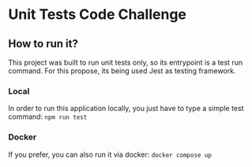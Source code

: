 # Unit Tests Code Challenge

## How to run it?
This project was built to run unit tests only, so its entrypoint is a test run command. For this propose, its being used Jest as testing framework.

### Local
In order to run this application locally, you just have to type a simple test command: `npm run test`

### Docker
If you prefer, you can also run it via docker: `docker compose up`
